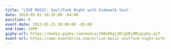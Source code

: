 ```yaml
---
title: 'LIVE MUSIC: Soul/Funk Night with Sidewalk Soul'
date: 2019-05-01 20:35:00 -04:00
position: 6
event-date: 2023-01-21 20:00:00 -05:00
end-time: 10PM
giphy-url: https://media.giphy.com/media/26BoEKgj1KCgbRi0M/giphy.gif
event-url: https://www.eventbrite.com/e/live-music-soulfunk-night-with-sidewalk-soul-tickets-491279749957
---
```


